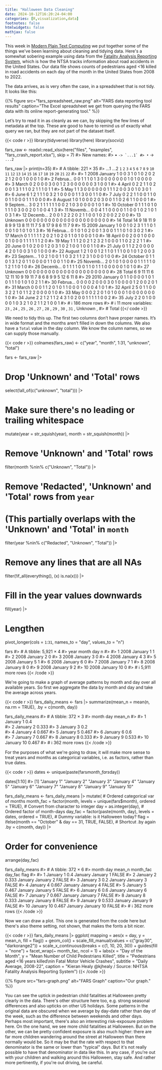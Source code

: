 ```yaml
---
title: "Halloween Data Cleaning"
date: 2024-10-12T16:20:24-04:00
categories: [R,visualization,data]
footnotes: false
htmlwidgets: false
mathjax: false
---
```


This week in [Modern Plain Text Computing](https://mptc.io) we put together some of the things we've been learning about cleaning and tidying data. Here's a somewhat sobering example using data from the [Fatality Analysis Reporting
System](https://www.nhtsa.gov/research-data/fatality-analysis-reporting-system-fars),
which is how the NTSA tracks information about road accidents in the United States. Our data
file shows counts of pedestrians aged \<16 killed in road accidents on
each day of the month in the United States from 2008 to 2022. 


The data arrives, as is very often the case, in a spreadsheet that is not tidy. It looks like this:

{{% figure src="fars_spreadsheet_raw.png" alt="FARS data reporting tool results" caption="The Excel spreadsheet we get from querying the FARS data with its online report-generating tool." %}}

Let’s try to read it in as cleanly as we can, by skipping the few lines of metadata at the top. These are good to have to remind us of exactly what query we ran, but they are not part of the dataset itself.


{{< code r >}}
library(tidyverse)
library(here)
library(socviz)

fars_raw <- readxl::read_xlsx(here("files", "examples", "fars_crash_report.xlsx"), 
                              skip = 7)
#> New names:
#> • `` -> `...1`
#> • `` -> `...2`

fars_raw |> 
  print(n=35)
#> # A tibble: 221 × 35
#>    ...1  ...2      `1`   `2`   `3`   `4`   `5`   `6`   `7`   `8`   `9`  `10`  `11`  `12`  `13`  `14`  `15`  `16`  `17`  `18`  `19`  `20`  `21`  `22`
#>    <chr> <chr>   <dbl> <dbl> <dbl> <dbl> <dbl> <dbl> <dbl> <dbl> <dbl> <dbl> <dbl> <dbl> <dbl> <dbl> <dbl> <dbl> <dbl> <dbl> <dbl> <dbl> <dbl> <dbl>
#>  1 2008  January     1     0     0     3     1     0     1     0     2     0     2     2     1     2     0     0     1     0     0     0     1     0
#>  2 <NA>  Februa…     0     0     1     1     1     0     1     3     0     0     0     0     0     0     0     1     0     1     0     0     0     0
#>  3 <NA>  March       0     2     0     0     0     3     0     0     1     2     3     0     0     0     0     0     0     3     1     0     0     1
#>  4 <NA>  April       0     2     2     1     1     0     2     0     0     1     3     1     1     1     0     2     1     1     1     0     1     1
#>  5 <NA>  May         1     1     3     0     0     0     0     0     0     1     1     1     2     0     0     3     0     1     0     3     0     1
#>  6 <NA>  June        6     1     2     1     1     1     0     3     2     1     0     0     0     0     1     1     3     0     0     1     1     0
#>  7 <NA>  July        0     2     2     1     1     0     0     1     1     0     0     1     1     0     0     0     1     1     1     0     0     0
#>  8 <NA>  August      1     0     1     0     0     0     2     0     3     0     0     1     1     0     2     6     1     1     0     0     0     1
#>  9 <NA>  Septem…     3     0     2     1     1     1     1     1     1     0     0     2     1     0     3     0     0     0     0     1     0     1
#> 10 <NA>  October     0     1     1     1     0     1     0     1     1     1     0     3     0     0     2     0     1     0     0     4     1     3
#> 11 <NA>  Novemb…     0     0     4     1     1     0     0     0     0     1     1     0     0     1     0     2     1     0     1     0     3     1
#> 12 <NA>  Decemb…     2     0     0     1     2     2     2     0     2     1     1     0     0     1     0     2     0     0     2     2     0     0
#> 13 <NA>  Unknown     0     0     0     0     0     0     0     0     0     0     0     0     0     0     0     0     0     0     0     0     0     0
#> 14 <NA>  Total      14     9    18    11     9     8     9     9    13     8    11    11     7     5     8    17     9     8     6    11     7     9
#> 15 2009  January     1     0     0     1     0     2     3     1     1     1     0     1     0     0     1     0     1     0     1     0     1     3
#> 16 <NA>  Februa…     0     1     0     1     0     2     0     0     1     3     0     0     1     1     1     0     1     0     3     0     2     1
#> 17 <NA>  March       0     1     1     1     1     1     2     0     2     1     0     2     0     1     1     0     1     0     0     0     1     0
#> 18 <NA>  April       0     0     2     0     0     1     0     0     0     0     1     0     0     0     1     1     1     1     1     1     2     0
#> 19 <NA>  May         1     1     1     2     0     2     1     2     3     2     1     0     0     0     1     1     0     2     2     2     1     1
#> 20 <NA>  June        0     1     0     2     0     0     1     2     0     3     1     0     2     1     0     0     1     0     0     1     1     0
#> 21 <NA>  July        0     1     1     2     2     0     0     0     0     4     2     0     1     0     0     3     1     0     1     0     0     0
#> 22 <NA>  August      1     2     1     0     0     1     2     1     1     0     1     1     1     0     0     1     0     1     2     0     0     3
#> 23 <NA>  Septem…     1     0     2     1     0     0     1     1     0     3     2     1     1     2     3     1     0     0     0     1     0     0
#> 24 <NA>  October     0     1     1     0     1     3     1     2     0     1     1     0     0     0     0     1     1     0     0     1     1     0
#> 25 <NA>  Novemb…     2     0     1     0     1     0     0     0     0     1     1     1     1     1     0     1     2     1     1     0     1     0
#> 26 <NA>  Decemb…     0     1     1     1     1     0     0     1     1     0     1     1     1     0     0     0     0     0     1     0     1     0
#> 27 <NA>  Unknown     0     0     0     0     0     0     0     0     0     0     0     0     0     0     0     0     0     0     0     0     0     0
#> 28 <NA>  Total       6     9    11    11     6    12    11    10     9    19    11     7     8     6     8     9     9     5    12     6    11     8
#> 29 2010  January     0     1     1     0     0     0     0     1     0     1     0     1     1     1     0     1     0     1     0     2     1     1
#> 30 <NA>  Februa…     0     0     0     0     2     0     0     0     3     0     1     0     0     0     0     1     2     0     0     2     0     1
#> 31 <NA>  March       0     0     0     1     1     2     0     1     0     1     1     0     0     0     1     0     0     0     4     1     0     1
#> 32 <NA>  April       2     5     0     1     1     0     0     3     2     2     1     0     1     1     2     2     0     0     0     0     1     0
#> 33 <NA>  May         0     0     0     2     2     0     1     0     1     0     0     0     1     0     0     0     0     0     0     0     1     0
#> 34 <NA>  June        2     2     1     2     1     1     2     4     3     1     0     2     0     0     1     1     1     1     1     0     0     2
#> 35 <NA>  July        2     2     0     1     0     0     0     0     1     0     3     2     1     0     2     1     1     2     1     0     0     1
#> # ℹ 186 more rows
#> # ℹ 11 more variables: `23` <dbl>, `24` <dbl>, `25` <dbl>, `26` <dbl>, `27` <dbl>, `28` <dbl>, `29` <dbl>, `30` <dbl>, `31` <dbl>, Unknown <dbl>,
#> #   Total <dbl>
{{</ code >}}


We need to tidy this up. The first two columns don’t have proper names.
It’s in wide format and the months aren’t filled in down the columns. We
also have a `Total` value in the day column. We know the column names,
so we can supply those manually.

{{< code r >}}
colnames(fars_raw) <- c("year", "month", 1:31, "unknown", "total")


fars <- fars_raw |> 
  # Drop 'Unknown' and 'Total' rows
  select(!all_of(c("unknown", "total"))) |> 
  # Make sure there's no leading or trailing whitespace
  mutate(year = str_squish(year), 
         month = str_squish(month)) |> 
  # Remove 'Unknown' and 'Total' rows 
  filter(month %nin% c("Unknown", "Total")) |> 
  # Remove 'Redacted', 'Unknown' and 'Total' rows from `year` 
  # (This partially overlaps with the 'Unknown' and 'Total' in `month`
  filter(year %nin% c("Redacted", "Unknown", "Total")) |> 
  # Remove any lines that are all NAs
  filter(!if_all(everything(), \(x) is.na(x))) |> 
  # Fill in the year values downwards
  fill(year) |> 
  # Lengthen 
  pivot_longer(cols = `1`:`31`, names_to = "day",
               values_to = "n")  
  

fars
#> # A tibble: 5,921 × 4
#>    year  month   day       n
#>    <chr> <chr>   <chr> <dbl>
#>  1 2008  January 1         1
#>  2 2008  January 2         0
#>  3 2008  January 3         0
#>  4 2008  January 4         3
#>  5 2008  January 5         1
#>  6 2008  January 6         0
#>  7 2008  January 7         1
#>  8 2008  January 8         0
#>  9 2008  January 9         2
#> 10 2008  January 10        0
#> # ℹ 5,911 more rows
{{< /code >}}


We're going to make a graph of average patterns by month and day over all available years. So first we aggregate the data by month and day and take the average across years. 

{{< code r >}}
fars_daily_means <- fars |> 
    summarize(mean_n = mean(n, na.rm = TRUE), 
            .by = c(month, day)) 


fars_daily_means
#> # A tibble: 372 × 3
#>    month   day   mean_n
#>    <chr>   <chr>  <dbl>
#>  1 January 1      0.4  
#>  2 January 2      0.333
#>  3 January 3      0.2  
#>  4 January 4      0.667
#>  5 January 5      0.467
#>  6 January 6      0.6  
#>  7 January 7      0.667
#>  8 January 8      0.333
#>  9 January 9      0.533
#> 10 January 10     0.467
#> # ℹ 362 more rows
{{< /code >}}

For the purposes of what we're going to draw, it will make more sense to treat years and months as categorical variables, i.e. as factors, rather than true dates.

{{< code r >}}
dates <- unique(paste(fars$month, fars$day))

dates[1:10]
#>  [1] "January 1"  "January 2"  "January 3"  "January 4"  "January 5"  "January 6"  "January 7"  "January 8"  "January 9"  "January 10"



fars_daily_means <- fars_daily_means |> 
  mutate(
    # Ordered categorical var of months
    month_fac = factor(month,
                       levels = unique(fars$month),
                       ordered = TRUE),
    # Convert from character to integer
    day = as.integer(day),
    # Ordered factor of month-days
    day_fac = factor(paste(month, day),
                     levels = dates,
                     ordered = TRUE),
    # Dummy variable: is it Halloween today?
    flag = ifelse(month == "October" & day == 31, TRUE, FALSE), 
    # Shortcut .by again
    .by = c(month, day)) |> 
  # Order for convenience
  arrange(day_fac) 

fars_daily_means
#> # A tibble: 372 × 6
#>    month     day mean_n month_fac day_fac    flag 
#>    <chr>   <int>  <dbl> <ord>     <ord>      <lgl>
#>  1 January     1  0.4   January   January 1  FALSE
#>  2 January     2  0.333 January   January 2  FALSE
#>  3 January     3  0.2   January   January 3  FALSE
#>  4 January     4  0.667 January   January 4  FALSE
#>  5 January     5  0.467 January   January 5  FALSE
#>  6 January     6  0.6   January   January 6  FALSE
#>  7 January     7  0.667 January   January 7  FALSE
#>  8 January     8  0.333 January   January 8  FALSE
#>  9 January     9  0.533 January   January 9  FALSE
#> 10 January    10  0.467 January   January 10 FALSE
#> # ℹ 362 more rows
{{< /code >}}

Now we can draw a plot. This one is generated from the code here but there's also theme setting, not shown, that makes the fonts a bit nicer.

{{< code r >}}
fars_daily_means |> 
  ggplot( mapping = aes(x = day, y = mean_n, fill = flag)) +
    geom_col() +
    scale_fill_manual(values = c("gray30", "darkorange2")) +
    scale_x_continuous(breaks = c(1, 10, 20, 30)) + 
    guides(fill = "none") + 
    facet_wrap(~ month_fac, ncol = 1) +
    labs(x = "Day of the Month",
         y = "Mean Number of Child Pedestrians Killed",
         title = "Pedestrians aged <16 years killed\nin Fatal Motor Vehicle Crashes",
         subtitle = "Daily Average, 2008-22",
         caption = "Kieran Healy @kjhealy / Source: NHTSA Fatality Analysis Reporting System")
{{< /code >}}


{{% figure src="fars-graph.png" alt="FARS Graph" caption="Our graph." %}}

You can see the uptick in pedestrian child fatalities at Halloween pretty clearly in the data. There's other structure here too, e.g. strong seasonal differences and also upticks on other US holidays. Some patterns in the original data are obscured when we average by day-date rather than day of the week, such as the difference between weekends and other days. Perhaps most important, there's also an interesting risk-exposure problem here. On the one hand, we see more child fatalities at Halloween. But on the other, we can be pretty confident exposure is also much higher: there are far more children wandering around the street at Halloween than there normally would be. So it may be that the rate with respect to that denominator is the same or lower than "typical" days. But it's not really possible to have that denominator in data like this. In any case, if you're out with your children and walking around this Halloween, stay safe. And rather more pertinently, if you're out driving, be careful.
